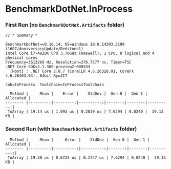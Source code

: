 ﻿# BenchmarkDotNet.InProcess

### First Run (no `BenchmarkDotNet.Artifacts` folder)

```
// * Summary *

BenchmarkDotNet=v0.10.14, OS=Windows 10.0.14393.2189 (1607/AnniversaryUpdate/Redstone1)
Intel Core i7-4820K CPU 3.70GHz (Haswell), 1 CPU, 8 logical and 4 physical cores
Frequency=3613269 Hz, Resolution=276.7577 ns, Timer=TSC
.NET Core SDK=2.1.300-preview2-008533
  [Host] : .NET Core 2.0.7 (CoreCLR 4.6.26328.01, CoreFX 4.6.26403.03), 64bit RyuJIT

Job=InProcess  Toolchain=InProcessToolchain

  Method |     Mean |    Error |    StdDev |  Gen 0 |  Gen 1 | Allocated |
-------- |---------:|---------:|----------:|-------:|-------:|----------:|
 ToArray | 19.14 us | 1.093 us | 0.2839 us | 7.6294 | 0.8240 |  39.13 KB |
```

### Second Run (with `BenchmarkDotNet.Artifacts` folder)

```
  Method |     Mean |     Error |    StdDev |  Gen 0 |  Gen 1 | Allocated |
-------- |---------:|----------:|----------:|-------:|-------:|----------:|
 ToArray | 19.30 us | 0.6725 us | 0.1747 us | 7.6294 | 0.8240 |  39.13 KB |
```